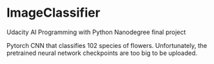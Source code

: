 # ImageClassifier
Udacity AI Programming with Python Nanodegree final project

Pytorch CNN that classifies 102 species of flowers. Unfortunately, the pretrained neural network checkpoints are too big to be uploaded. 
